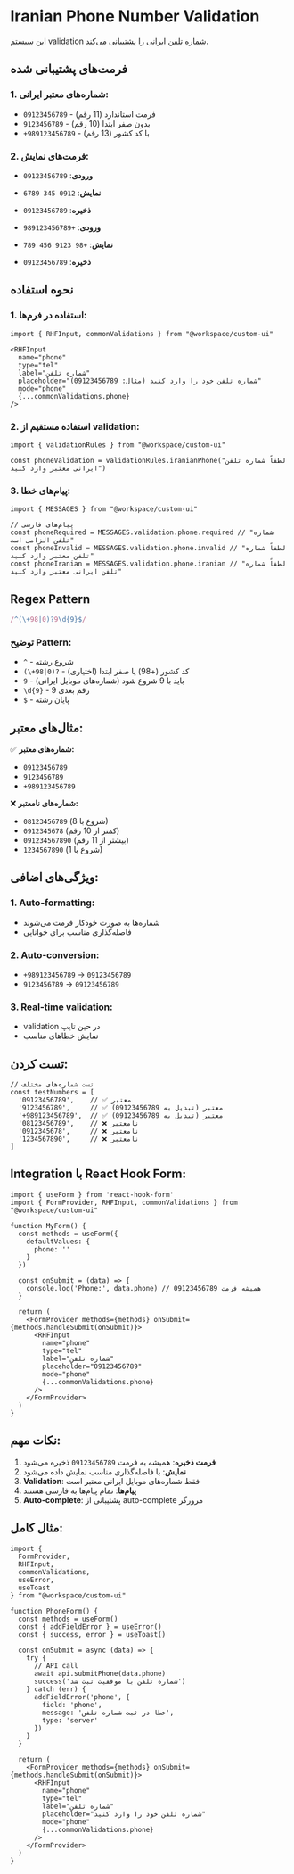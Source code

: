 # Iranian Phone Number Validation

این سیستم validation شماره تلفن ایرانی را پشتیبانی می‌کند.

## فرمت‌های پشتیبانی شده

### 1. شماره‌های معتبر ایرانی:
- `09123456789` - فرمت استاندارد (11 رقم)
- `9123456789` - بدون صفر ابتدا (10 رقم)
- `+989123456789` - با کد کشور (13 رقم)

### 2. فرمت‌های نمایش:
- **ورودی**: `09123456789`
- **نمایش**: `0912 345 6789`
- **ذخیره**: `09123456789`

- **ورودی**: `+989123456789`
- **نمایش**: `+98 9123 456 789`
- **ذخیره**: `09123456789`

## نحوه استفاده

### 1. استفاده در فرم‌ها:

```tsx
import { RHFInput, commonValidations } from "@workspace/custom-ui"

<RHFInput
  name="phone"
  type="tel"
  label="شماره تلفن"
  placeholder="شماره تلفن خود را وارد کنید (مثال: 09123456789)"
  mode="phone"
  {...commonValidations.phone}
/>
```

### 2. استفاده مستقیم از validation:

```tsx
import { validationRules } from "@workspace/custom-ui"

const phoneValidation = validationRules.iranianPhone("لطفاً شماره تلفن ایرانی معتبر وارد کنید")
```

### 3. پیام‌های خطا:

```tsx
import { MESSAGES } from "@workspace/custom-ui"

// پیام‌های فارسی
const phoneRequired = MESSAGES.validation.phone.required // "شماره تلفن الزامی است"
const phoneInvalid = MESSAGES.validation.phone.invalid // "لطفاً شماره تلفن معتبر وارد کنید"
const phoneIranian = MESSAGES.validation.phone.iranian // "لطفاً شماره تلفن ایرانی معتبر وارد کنید"
```

## Regex Pattern

```javascript
/^(\+98|0)?9\d{9}$/
```

### توضیح Pattern:
- `^` - شروع رشته
- `(\+98|0)?` - کد کشور (+98) یا صفر ابتدا (اختیاری)
- `9` - باید با 9 شروع شود (شماره‌های موبایل ایرانی)
- `\d{9}` - 9 رقم بعدی
- `$` - پایان رشته

## مثال‌های معتبر:

✅ **شماره‌های معتبر:**
- `09123456789`
- `9123456789`
- `+989123456789`

❌ **شماره‌های نامعتبر:**
- `08123456789` (شروع با 8)
- `0912345678` (کمتر از 10 رقم)
- `091234567890` (بیشتر از 11 رقم)
- `1234567890` (شروع با 1)

## ویژگی‌های اضافی:

### 1. **Auto-formatting:**
- شماره‌ها به صورت خودکار فرمت می‌شوند
- فاصله‌گذاری مناسب برای خوانایی

### 2. **Auto-conversion:**
- `+989123456789` → `09123456789`
- `9123456789` → `09123456789`

### 3. **Real-time validation:**
- validation در حین تایپ
- نمایش خطاهای مناسب

## تست کردن:

```tsx
// تست شماره‌های مختلف
const testNumbers = [
  '09123456789',    // ✅ معتبر
  '9123456789',     // ✅ معتبر (تبدیل به 09123456789)
  '+989123456789',  // ✅ معتبر (تبدیل به 09123456789)
  '08123456789',    // ❌ نامعتبر
  '0912345678',     // ❌ نامعتبر
  '1234567890',     // ❌ نامعتبر
]
```

## Integration با React Hook Form:

```tsx
import { useForm } from 'react-hook-form'
import { FormProvider, RHFInput, commonValidations } from "@workspace/custom-ui"

function MyForm() {
  const methods = useForm({
    defaultValues: {
      phone: ''
    }
  })

  const onSubmit = (data) => {
    console.log('Phone:', data.phone) // همیشه فرمت 09123456789
  }

  return (
    <FormProvider methods={methods} onSubmit={methods.handleSubmit(onSubmit)}>
      <RHFInput
        name="phone"
        type="tel"
        label="شماره تلفن"
        placeholder="09123456789"
        mode="phone"
        {...commonValidations.phone}
      />
    </FormProvider>
  )
}
```

## نکات مهم:

1. **فرمت ذخیره**: همیشه به فرمت `09123456789` ذخیره می‌شود
2. **نمایش**: با فاصله‌گذاری مناسب نمایش داده می‌شود
3. **Validation**: فقط شماره‌های موبایل ایرانی معتبر است
4. **پیام‌ها**: تمام پیام‌ها به فارسی هستند
5. **Auto-complete**: پشتیبانی از auto-complete مرورگر

## مثال کامل:

```tsx
import { 
  FormProvider, 
  RHFInput, 
  commonValidations,
  useError,
  useToast 
} from "@workspace/custom-ui"

function PhoneForm() {
  const methods = useForm()
  const { addFieldError } = useError()
  const { success, error } = useToast()

  const onSubmit = async (data) => {
    try {
      // API call
      await api.submitPhone(data.phone)
      success('شماره تلفن با موفقیت ثبت شد')
    } catch (err) {
      addFieldError('phone', {
        field: 'phone',
        message: 'خطا در ثبت شماره تلفن',
        type: 'server'
      })
    }
  }

  return (
    <FormProvider methods={methods} onSubmit={methods.handleSubmit(onSubmit)}>
      <RHFInput
        name="phone"
        type="tel"
        label="شماره تلفن"
        placeholder="شماره تلفن خود را وارد کنید"
        mode="phone"
        {...commonValidations.phone}
      />
    </FormProvider>
  )
}
```
